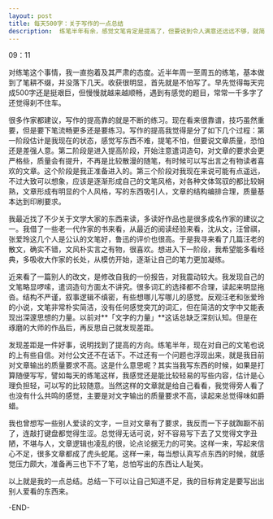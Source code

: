 ```yaml
---
layout: post
title: 每天500字：关于写作的一点总结
description:  练笔半年有余，感觉文笔肯定是提高了，但要说到令人满意还远远不够，就简单的总结一下吧。
---
```


09：11

对练笔这个事情，我一直抱着及其严肃的态度。近半年周一至周五的练笔，基本做到了笔耕不缀，并没落下几天。收获很明显，首先就是不怕写了。早先觉得每天完成500字还是挺艰巨，但慢慢就越来越顺畅，遇到有感觉的题目，常常一千多字了还觉得刹不住车。

很多作家都建议，写作的提高靠的就是不断的练习。现在看来很靠谱，技巧虽然重要，但是要下笔流畅更多还是要练习。写作的提高我觉得是分了如下几个过程：第一阶段估计是我现在的状态，感觉写东西不难，提笔不怕，但要说文章质量，恐怕还是差强人意。第二阶段是进入提高阶段，开始注意遣词造句，对文章的要求会更严格些，质量会有提升，不再是比较散漫的随笔，有时候可以写出言之有物读者喜欢的文章。这个阶段是我正准备进入的。第三个阶段对我现在来说可能有点遥远，不过大致可以想象，应该是逐渐形成自己的文笔风格，对各种文体驾驭的都比较娴熟，文章形成有明显的个人风格，写的东西吸引人，文章的结构编排合理，质量基本达到印刷要求。

我最近找了不少关于文学大家的东西来读，多读好作品也是很多成名作家的建议之一。我借了一些老一代作家的书来看，从最近的阅读经验来看，沈从文，汪曾祺，张爱玲这几个人是公认的文笔好，鲁迅的评价也很高。于是我寻来看了几篇汪老的散文，确实不错，文风朴实言之有物，很喜欢。想进入下一阶段，我希望能多看经典，多吸收大作家的长处，从模仿开始，逐渐让自己的笔力更加凝练。

近来看了一篇别人的改文，是修改自我的一份报告，对我震动较大。我发现自己的文笔略显啰嗦，遣词造句方面太不讲究。很多词汇的选择都不合理，读起来明显拖沓。结构不严谨，叙事逻辑不缜密，有些想哪儿写哪儿的感觉。反观汪老和张爱玲的小说，文笔非常朴实简洁，没有任何感觉突兀的词汇，但在简洁的文字中又能表现出深邃思想的力量。以前对**「文字的力量」**这话总缺乏深刻认知。但是在琢磨的大师的作品后，再反思自己就发现差距。

发现差距是一件好事，说明找到了提高的方向。练笔半年，现在对自己的文笔也说的上有些自信。对付公文还不在话下。不过还有一个问题也浮现出来，就是我目前对文章输出的质量要求不高。这是什么意思呢？其实当我写东西的时候，如果是打算随便写写，譬如每天的练笔这样，我感觉还是能比较轻易的写些内容，估计是心理负担轻，可以写的比较随意。当然这样的文章就是给自己看看，我觉得旁人看了也没有什么共鸣的感觉，主要是对文字输出的质量要求不高，读起来总觉得味如爵蜡。

我也曾想写一些别人爱读的文字，一旦对文章有了要求，我反而一下子就踟蹰不前了，连敲打键盘都觉得生涩。总觉得无话可说，好不容易写下去了又觉得文字丑陋，不堪与人，文章逻辑也凌乱的很，论点论据无力的可笑。这样一来，写起来信心不足，很多文章都成了虎头蛇尾。这样一来，每当想认真写点东西的时候，就感觉压力颇大，准备再三也下不了笔，总怕写出的东西让人耻笑。

以上就是我的一点总结。总结一下可以让自己知道不足，我的目标肯定是要写出出别人爱看的东西来。

-END-